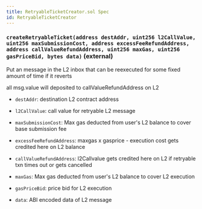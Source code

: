 ```yaml
---
title: RetryableTicketCreator.sol Spec
id: RetryableTicketCreator
---
```


### `createRetryableTicket(address destAddr, uint256 l2CallValue, uint256 maxSubmissionCost, address excessFeeRefundAddress, address callValueRefundAddress, uint256 maxGas, uint256 gasPriceBid, bytes data)` (external)

Put an message in the L2 inbox that can be reexecuted for some fixed amount of time if it reverts

all msg.value will deposited to callValueRefundAddress on L2

- `destAddr`: destination L2 contract address

- `l2CallValue`: call value for retryable L2 message

- `maxSubmissionCost`: Max gas deducted from user's L2 balance to cover base submission fee

- `excessFeeRefundAddress`: maxgas x gasprice - execution cost gets credited here on L2 balance

- `callValueRefundAddress`: l2Callvalue gets credited here on L2 if retryable txn times out or gets cancelled

- `maxGas`: Max gas deducted from user's L2 balance to cover L2 execution

- `gasPriceBid`: price bid for L2 execution

- `data`: ABI encoded data of L2 message
